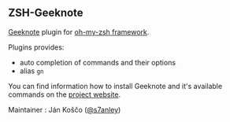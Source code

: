 ## ZSH-Geeknote

[Geeknote](https://github.com/VitaliyRodnenko/geeknote) plugin for [oh-my-zsh framework](http://github.com/mmore500/oh-my-zsh).

Plugins provides:

- auto completion of commands and their options
- alias `gn`

You can find information how to install Geeknote and it's available commands on the [project website](http://www.geeknote.me/).

Maintainer : Ján Koščo ([@s7anley](https://twitter.com/s7anley))
